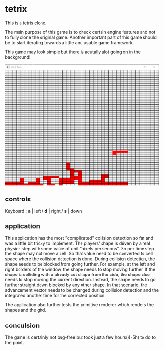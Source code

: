 # tetrix
This is a tetris clone. 

The main purpose of this game is to check certain engine features and not to fully clone the original game. Another important part of this game should be to start iterating towards a little and usable game framework. 

This game may look simple but there is acutally alot going on in the background!

![sample](https://github.com/aconstlink/games/blob/main/03_tetrix/sample_image.png "Sample Image")


## controls
Keyboard : **a** | left / **d** | right / **s** | down

## application
This application has the most "complicated" collision detection so far and was a little bit tricky to implement. The players' shape is driven by a real physics step with some value of unit "pixels per secons". So per time step the shape may not move a cell. So that value need to be converted to cell space where the collision detection is done. During collision detection, the shape needs to be blocked from going further. For example, at the left and right borders of the window, the shape needs to stop moving further. If the shape is colliding with a already set shape from the side, the shape also needs to stop moving the current direction. Instead, the shape needs to go further straight down blocked by any other shape. In that scenario, the advancement vector needs to be changed during collision detection and the integrated another time for the corrected position.

The application also further tests the primitive renderer which renders the shapes and the gird.

## conculsion
The game is certainly not bug-free but took just a few hours(4-5h) to do to the point.
